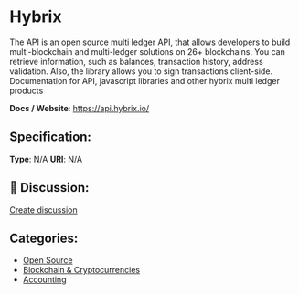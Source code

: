 # Hybrix


The API is an open source multi ledger API, that allows developers to build multi-blockchain and multi-ledger solutions on 26+ blockchains. You can retrieve information, such as balances, transaction history, address validation.  Also, the library allows you to sign transactions client-side.  Documentation for API, javascript libraries and other hybrix multi ledger products

**Docs / Website**: https://api.hybrix.io/

## Specification:
**Type**:  N/A 
**URI**:  N/A 

## 💬 Discussion:
[Create discussion](https://github.com/apis-list/apis-list/discussions/new)

## Categories:
- [Open Source](https://github.com/apis-list/apis-list#open-source)
- [Blockchain & Cryptocurrencies](https://github.com/apis-list/apis-list#blockchain-and-cryptocurrencies)
- [Accounting](https://github.com/apis-list/apis-list#accounting)



